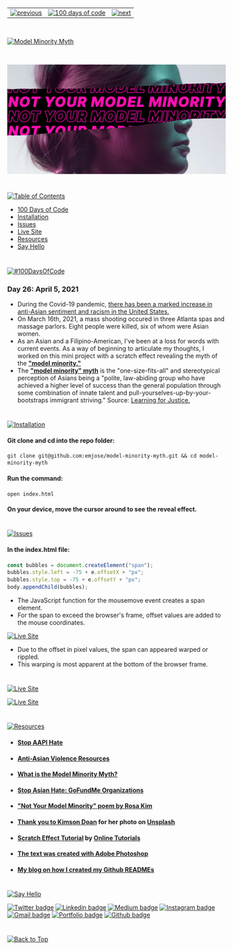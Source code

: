 <p id="header"><p>

<table><tr>
<td> <a href="https://github.com/emjose/mousetrail-wandavision/#header"><img src="https://res.cloudinary.com/dn1e07eul/image/upload/v1659330996/Readme%20Headers/header-left_ctkix5.png" alt="previous" style="width: 200px;"/></a> </td>
<td> <a href="https://github.com/emjose/one-hundred/#header"><img src="https://res.cloudinary.com/dn1e07eul/image/upload/v1659330606/Readme%20Headers/header-center_bkbdbt.png" alt="100 days of code" style="width: 580px;"/></a> </td>
<td> <a href="https://github.com/emjose/news-site/#header"><img src="https://res.cloudinary.com/dn1e07eul/image/upload/v1659330646/Readme%20Headers/header-right_eftaz9.png" alt="next" style="width: 200px;"/></a> </td>
</tr></table>

<br>

<p id="project-title"><p>

<a href=#table-of-contents>![Model Minority Myth](https://res.cloudinary.com/dn1e07eul/image/upload/v1659385855/Readme%20Headers/inter-026-model-minority-myth_gkzpqi.png)</a>

<br>

<a href="https://emjose.github.io/model-minority-myth/">![Model Minority Myth](Assets/preview-026-model-minority-myth.png)</a>

#

<p id="table-of-contents"><p>

<a href=#table-of-contents>![Table of Contents](https://res.cloudinary.com/dn1e07eul/image/upload/v1659241355/Readme%20Headers/inter-toc_euxbbw.png)</a>

-   [100 Days of Code](#100days)
-   [Installation](#installation)
-   [Issues](#issues)
-   [Live Site](#live-site)
-   [Resources](#resources)
-   [Say Hello](#say-hello)

#

<p id="100days"><p>

<a href=#100days>![#100DaysOfCode](https://res.cloudinary.com/dn1e07eul/image/upload/v1659389776/Readme%20Headers/inter-100hash_kjpgmt.png)</a>

### Day 26: April 5, 2021

-   During the Covid-19 pandemic, <a href="https://www.pewresearch.org/social-trends/2020/07/01/many-black-and-asian-americans-say-they-have-experienced-discrimination-amid-the-covid-19-outbreak/">there has been a marked increase in anti-Asian sentiment and racism in the United States.</a>
-   On March 16th, 2021, a mass shooting occured in three Atlanta spas and massage parlors. Eight people were killed, six of whom were Asian women.
-   As an Asian and a Filipino-American, I've been at a loss for words with current events. As a way of beginning to articulate my thoughts, I worked on this mini project with a scratch effect revealing the myth of the **<a href="https://www.learningforjustice.org/magazine/what-is-the-model-minority-myth">"model minority."</a>**
-   The **<a href="https://www.learningforjustice.org/magazine/what-is-the-model-minority-myth">"model minority" myth</a>** is the "one-size-fits-all" and stereotypical perception of Asians being a "polite, law-abiding group who have achieved a higher level of success than the general population through some combination of innate talent and pull-yourselves-up-by-your-bootstraps immigrant striving." Source: <a href="https://www.learningforjustice.org/magazine/what-is-the-model-minority-myth">Learning for Justice.</a>

#

<p id="installation"><p>

<a href=#installation>![Installation](https://res.cloudinary.com/dn1e07eul/image/upload/v1659389842/Readme%20Headers/inter-installation_j9ixlq.png)</a>

#### Git clone and cd into the repo folder:

```
git clone git@github.com:emjose/model-minority-myth.git && cd model-minority-myth
```

#### Run the command:

```
open index.html
```

#### On your device, move the cursor around to see the reveal effect.

#

<p id="issues"><p>

<a href=#issues>![Issues](https://res.cloudinary.com/dn1e07eul/image/upload/v1659392574/Readme%20Headers/inter-issues_mzq4o7.png)</a>

#### In the index.html file:

```javascript
const bubbles = document.createElement("span");
bubbles.style.left = -75 + e.offsetX + "px";
bubbles.style.top = -75 + e.offsetY + "px";
body.appendChild(bubbles);
```

-   The JavaScript function for the mousemove event creates a span element.
-   For the span to exceed the browser's frame, offset values are added to the mouse coordinates.

<a href="https://emjose.github.io/model-minority-myth/">![Live Site](Assets/026-myth-2.gif)</a>

-   Due to the offset in pixel values, the span can appeared warped or rippled.
-   This warping is most apparent at the bottom of the browser frame.

#

<p id="live-site"><p>

<a href="https://emjose.github.io/model-minority-myth/">![Live Site](https://res.cloudinary.com/dn1e07eul/image/upload/v1659389947/Readme%20Headers/inter-live-site_ngkqcf.png)</a>

<a href="https://emjose.github.io/model-minority-myth/">![Live Site](Assets/026-myth.gif)</a>

#

<p id="resources"><p>

<a href=#resources>![Resources](https://res.cloudinary.com/dn1e07eul/image/upload/v1659314247/Readme%20Headers/inter-resources_ncevbw.png)</a>

-   #### [Stop AAPI Hate](https://stopaapihate.org/)
-   #### [Anti-Asian Violence Resources](https://anti-asianviolenceresources.carrd.co/)

-   #### [What is the Model Minority Myth?](https://www.learningforjustice.org/magazine/what-is-the-model-minority-myth)

-   #### [Stop Asian Hate: GoFundMe Organizations](https://www.gofundme.com/c/act/stop-aapi-hate)

-   #### ["Not Your Model Minority" poem by Rosa Kim](https://bclawimpact.org/2021/02/15/not-your-model-minority/)

-   #### [Thank you to Kimson Doan](https://unsplash.com/photos/HD8KlyWRYYM) for her photo on [Unsplash](https://unsplash.com/)

-   #### [Scratch Effect Tutorial](https://youtu.be/qzcMiNKPSIk) by [Online Tutorials](https://www.youtube.com/channel/UCbwXnUipZsLfUckBPsC7Jog)

-   #### [The text was created with Adobe Photoshop](https://www.adobe.com/products/photoshop.html)

-   #### [My blog on how I created my Github READMEs](https://emmanueljose.medium.com/readme-a-makeover-story-b9c7be37a6de?sk=7ae6623d365409d875753e4604e42ffd)

#

<p id="say-hello"><p>

<a href=#say-hello>![Say Hello](https://res.cloudinary.com/dn1e07eul/image/upload/v1659392702/Readme%20Headers/inter-say-hello_ccx3yf.png)</a>

<p><a href="https://twitter.com/Emmanuel_Labor"><img src="https://img.shields.io/badge/twitter-%231DA1F2.svg?&style=for-the-badge&logo=twitter&logoColor=white" height=30 width=90 alt="Twitter badge"></a> <a href="https://www.linkedin.com/in/emmanuelpjose/"><img src="https://img.shields.io/badge/linkedin-%230064e7.svg?&style=for-the-badge&logo=linkedin&logoColor=white" height=30 width=90 alt="Linkedin badge"></a> <a href="https://emmanueljose.medium.com/"><img src="https://img.shields.io/badge/medium-%238700f5.svg?&style=for-the-badge&logo=medium&logoColor=white" height=30 width=90 alt="Medium badge"></a> <a href="https://www.instagram.com/emmanuel_jose/"><img src="https://img.shields.io/badge/instagram-%23ff0077.svg?&style=for-the-badge&logo=instagram&logoColor=white" height=30 width=90 alt="Instagram badge"></a> <a href="mailto:emjose@gmail.com"><img src="https://img.shields.io/badge/gmail-%23fd1745.svg?&style=for-the-badge&logo=gmail&logoColor=white" height=30 width=90 alt="Gmail badge"></a> <a href="https://www.emmanuel-jose.com/"><img src="https://img.shields.io/badge/portfolio-%23FF0000.svg?&style=for-the-badge&logoColor=white" height=30 width=90 alt="Portfolio badge"></a> <a href="https://github.com/emjose"><img src="https://img.shields.io/badge/github-%23ff8e44.svg?&style=for-the-badge&logo=github&logoColor=white" height=30 width=90 alt="Github badge"></a></p>

#

<a href=#header>![Back to Top](https://res.cloudinary.com/dn1e07eul/image/upload/v1659314270/Readme%20Headers/inter-back-to-top_cubvxj.png)</a>
